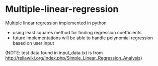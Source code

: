 # Multiple-linear-regression
Multiple linear regression implemented in python

- using least squares method for finding regression coefficients
- future implementations will be able to handle polynomial regression based on user input

(NOTE: test data found in input_data.txt is from http://reliawiki.org/index.php/Simple_Linear_Regression_Analysis)
